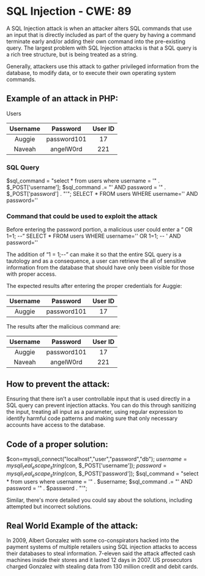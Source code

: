 # SQL Injection - CWE: 89

A SQL Injection attack is when an attacker alters SQL commands that use an input that is directly included as part of the query by having a command terminate early and/or adding their own command into the pre-existing query. The largest problem with SQL Injection attacks is that a SQL query is a rich tree structure, but is being treated as a string.

Generally, attackers use this attack to gather privileged information from the database, to modify data, or to execute their own operating system commands. 

## Example of an attack in PHP:

Users 

|Username    |Password   |User ID  |
|:----------:|:---------:|:-------:|
|Auggie      |password101|17       |
|Naveah      |angelW0rd  |221      |

### SQL Query

$sql_command = "select * from users where username = '" . $_POST['username']; $sql_command .= "' AND password = '" . $_POST['password'] . "'";
SELECT * FROM users WHERE username='<username>' AND password='<password>'

### Command that could be used to exploit the attack

Before entering the password portion, a malicious user could enter a “<userid> OR 1=1; --”
SELECT * FROM users WHERE username='<username>' OR 1=1; -- ' AND password='<password>'

The addition of “1 = 1;--” can make it so that the entire SQL query is a tautology and as a consequence, a user can retrieve the all of sensitive information from the database that should have only been visible for those with proper access.

The expected results after entering the proper credentials for Auggie:

|Username    |Password   |User ID  |
|:----------:|:---------:|:-------:|
|Auggie      |password101|17       |


The results after the malicious command are:
    
|Username    |Password   |User ID  |
|:----------:|:---------:|:-------:|
|Auggie      |password101|17       |
|Naveah      |angelW0rd  |221      |


## How to prevent the attack: 
Ensuring that there isn’t a user controllable input that is used directly in a SQL query can prevent injection attacks. You can do this through sanitizing the input, treating all input as a parameter, using regular expression to identify harmful code patterns and making sure that only necessary accounts have access to the database. 

## Code of a proper solution: 
$con=mysqli_connect("localhost","user","password","db");
$username = mysqli_real_escape_string($con, $_POST['username']); 
$password = mysqli_real_escape_string($con, $_POST['password']); 
$sql_command = "select * from users where username = '" . $username; $sql_command .= "' AND password = '" . $password . "'";

Similar, there's more detailed you could say about the solutions, including attempted but incorrect solutions.

## Real World Example of the attack:
In 2009, Albert Gonzalez with some co-conspirators hacked into the payment systems of multiple retailers using SQL injection attacks to access their databases to steal information. 7-eleven said the attack affected cash machines inside their stores and it lasted 12 days in 2007. US prosecutors charged Gonzalez with stealing data from 130 million credit and debit cards.
